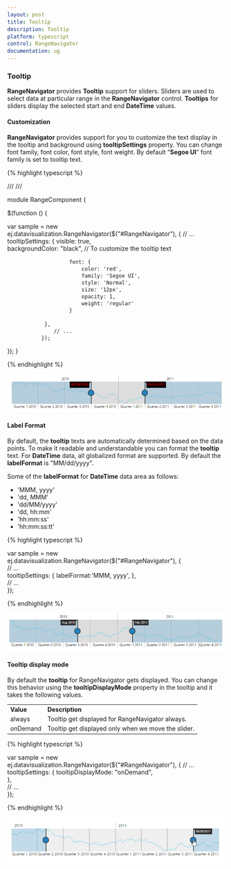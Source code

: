 ```yaml
---
layout: post
title: Tooltip
description: Tooltip
platform: typescript
control: RangeNavigator
documentation: ug
---
```



### Tooltip

**RangeNavigator** provides **Tooltip** support for sliders. Sliders are used to select data at particular range in the **RangeNavigator** control. **Tooltips** for sliders display the selected start and end **DateTime** values.

#### Customization

**RangeNavigator** provides support for you to customize the text display in the tooltip and background using **tooltipSettings** property. You can change font family, font color, font style, font weight. By default “**Segoe UI**” font family is set to tooltip text.


{% highlight typescript %}

/// <reference path="../tsfiles/jquery.d.ts"></reference>
/// <reference path="../tsfiles/ej.web.all.d.ts"></reference>

module RangeComponent {

 $(function () {


var sample = new ej.datavisualization.RangeNavigator($("#RangeNavigator"), {
                   // ...              
                tooltipSettings: {
                    visible: true,  
                    backgroundColor: "black",
                           //  To customize the tooltip text

                        font: {
                            color: 'red',
                            family: 'Segoe UI',
                            style: 'Normal',
                            size: '12px',
                            opacity: 1,
                            weight: 'regular'
                        }

                },
                   // ...             
               });
 });
}


{% endhighlight %}



![](Tooltip_images/Tooltip_img1.png) 

#### Label Format

By default, the **tooltip** texts are automatically determined based on the data points.  To make it readable and understandable you can format the **tooltip** text. For **DateTime** data, all globalized format are supported. By default the **labelFormat** is "MM/dd/yyyy".

Some of the **labelFormat** for **DateTime** data area as follows:

* 'MMM, yyyy'
* 'dd, MMM'
* 'dd/MM/yyyy'
* 'dd, hh:mm'
* 'hh:mm:ss'
* 'hh:mm:ss:tt'


{% highlight typescript %}


var sample = new ej.datavisualization.RangeNavigator($("#RangeNavigator"), {   
                   // ...              
                 tooltipSettings: {
                    labelFormat:'MMM, yyyy',
                },              
                   // ...             
               });


{% endhighlight %}


![](Tooltip_images/Tooltip_img2.png) 

#### Tooltip display mode

By default the **tooltip** for RangeNavigator gets displayed. You can change this behavior using the **tooltipDisplayMode** property in the tooltip and it takes the following values.



<table>
<tr>
<td>
<b>Value</b></td><td>
<b>Description</b></td></tr>
<tr>
<td>
always</td><td>
Tooltip get displayed for RangeNavigator always.</td></tr>
<tr>
<td>
onDemand</td><td>
Tooltip get displayed only when we move the slider.</td></tr>
</table>


{% highlight typescript %}


var sample = new ej.datavisualization.RangeNavigator($("#RangeNavigator"), {
                   // ...              
                 tooltipSettings: {
                         tooltipDisplayMode: "onDemand",                    
                },              
                   // ...             
               });


{% endhighlight %}



![](Tooltip_images/Tooltip_img3.png) 
